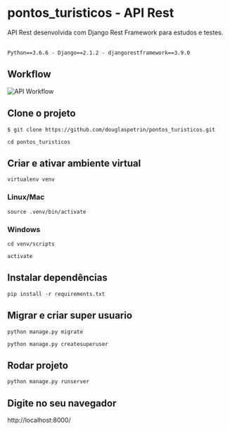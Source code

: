 # pontos_turisticos - API Rest
API Rest desenvolvida com Django Rest Framework para estudos e testes.
<br><br>

 `Python==3.6.6 - Django==2.1.2 - djangorestframework==3.9.0`  
   
## Workflow  

![API Workflow](http://assets.douglaspetrin.com/API%20Pontos%20Tur%C3%ADsticos%20-%20Workflow.png)  



## Clone o projeto

`$ git clone https://github.com/douglaspetrin/pontos_turisticos.git`
  

`cd pontos_turisticos`


## Criar e ativar ambiente virtual

`virtualenv venv`   

### Linux/Mac  
`source .venv/bin/activate`
  

  
### Windows  
`cd venv/scripts`  

`activate`  


## Instalar dependências

`pip install -r requirements.txt`

## Migrar e criar super usuario

`python manage.py migrate`   

`python manage.py createsuperuser`  


## Rodar projeto

`python manage.py runserver`  


## Digite no seu navegador

http://localhost:8000/
